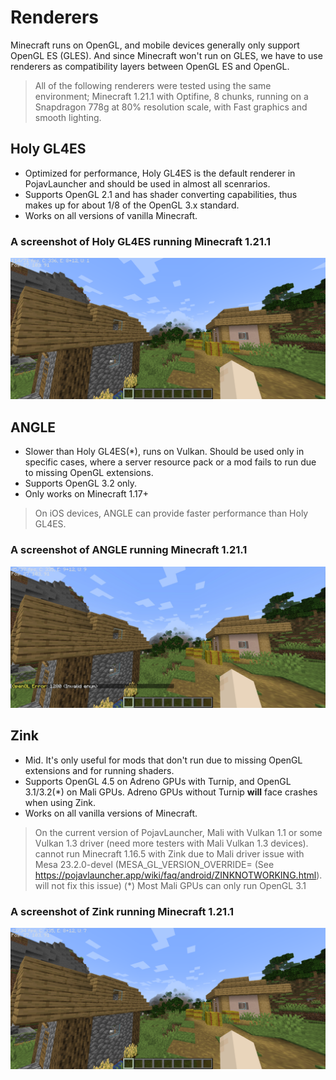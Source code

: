 # Renderers
Minecraft runs on OpenGL, and mobile devices generally only support OpenGL ES (GLES). And since Minecraft won't run on GLES, we have to use renderers as compatibility layers between OpenGL ES and OpenGL.
> All of the following renderers were tested using the same environment; Minecraft 1.21.1 with Optifine, 8 chunks, running on a Snapdragon 778g at 80% resolution scale, with Fast graphics and smooth lighting.
## Holy GL4ES
- Optimized for performance, Holy GL4ES is the default renderer in PojavLauncher and should be used in almost all scenrarios. 
- Supports OpenGL 2.1 and has shader converting capabilities, thus makes up for about 1/8 of the OpenGL 3.x standard.
- Works on all versions of vanilla Minecraft.
### A screenshot of Holy GL4ES running Minecraft 1.21.1
![holygl4es](https://raw.githubusercontent.com/whal-whales/random-imgs-repo-for-stuff/refs/heads/main/2024-09-22_12.32.23.png)
## ANGLE
- Slower than Holy GL4ES(*), runs on Vulkan. Should be used only in specific cases, where a server resource pack or a mod fails to run due to missing OpenGL extensions.
- Supports OpenGL 3.2 only.
- Only works on Minecraft 1.17+
> On iOS devices, ANGLE can provide faster performance than Holy GL4ES.

### A screenshot of ANGLE running Minecraft 1.21.1
![angle](https://raw.githubusercontent.com/whal-whales/random-imgs-repo-for-stuff/refs/heads/main/Screenshot_20240922_124430_PojavLauncher%20(Minecraft%20Java%20Edition%20for%20Android).jpg)
## Zink
- Mid. It's only useful for mods that don't run due to missing OpenGL extensions and for running shaders.
- Supports OpenGL 4.5 on Adreno GPUs with Turnip, and OpenGL 3.1/3.2(*) on Mali GPUs. Adreno GPUs without Turnip
**will** face crashes when using Zink.
- Works on all vanilla versions of Minecraft.

> On the current version of PojavLauncher, Mali with Vulkan 1.1 or some Vulkan 1.3 driver (need more testers with Mali Vulkan 1.3 devices). cannot run Minecraft 1.16.5 with Zink due to Mali driver issue with Mesa 23.2.0-devel (MESA_GL_VERSION_OVERRIDE=<api version> (See https://pojavlauncher.app/wiki/faq/android/ZINKNOTWORKING.html). will not fix this issue)
> (*) Most Mali GPUs can only run OpenGL 3.1

### A screenshot of Zink running Minecraft 1.21.1
![Zink](https://raw.githubusercontent.com/whal-whales/random-imgs-repo-for-stuff/refs/heads/main/2024-09-22_12.38.14.png)
